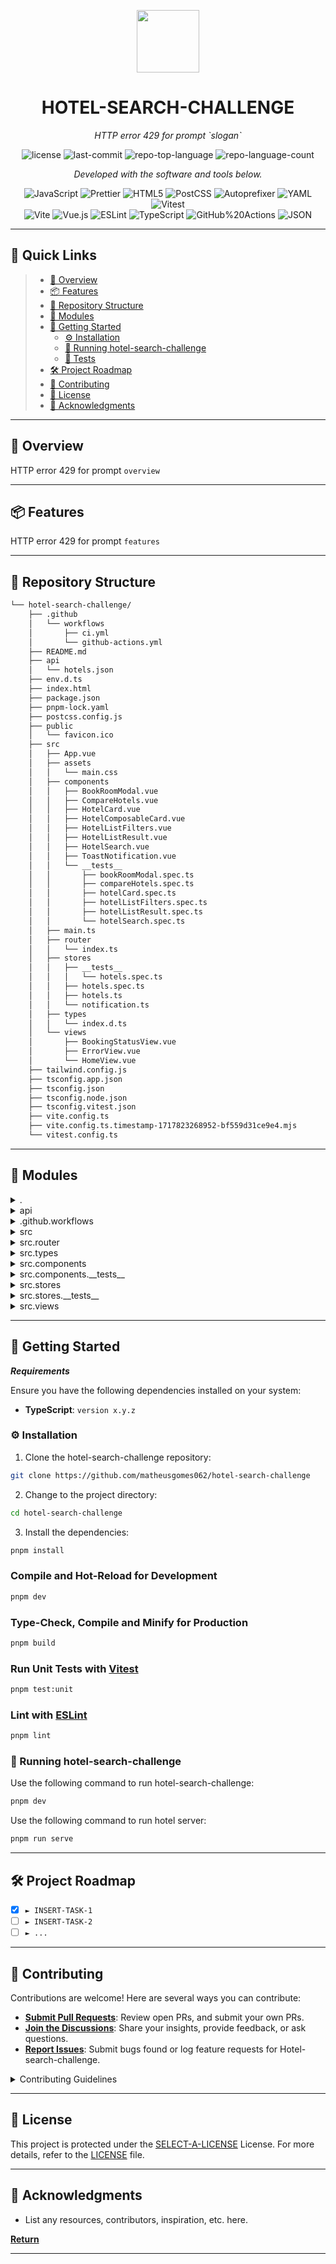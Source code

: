 <p align="center">
  <img src="https://cdn-icons-png.flaticon.com/512/6295/6295417.png" width="100" />
</p>
<p align="center">
    <h1 align="center">HOTEL-SEARCH-CHALLENGE</h1>
</p>
<p align="center">
    <em>HTTP error 429 for prompt `slogan`</em>
</p>
<p align="center">
	<img src="https://img.shields.io/github/license/matheusgomes062/hotel-search-challenge?style=flat&color=0080ff" alt="license">
	<img src="https://img.shields.io/github/last-commit/matheusgomes062/hotel-search-challenge?style=flat&logo=git&logoColor=white&color=0080ff" alt="last-commit">
	<img src="https://img.shields.io/github/languages/top/matheusgomes062/hotel-search-challenge?style=flat&color=0080ff" alt="repo-top-language">
	<img src="https://img.shields.io/github/languages/count/matheusgomes062/hotel-search-challenge?style=flat&color=0080ff" alt="repo-language-count">
<p>
<p align="center">
		<em>Developed with the software and tools below.</em>
</p>
<p align="center">
	<img src="https://img.shields.io/badge/JavaScript-F7DF1E.svg?style=flat&logo=JavaScript&logoColor=black" alt="JavaScript">
	<img src="https://img.shields.io/badge/Prettier-F7B93E.svg?style=flat&logo=Prettier&logoColor=black" alt="Prettier">
	<img src="https://img.shields.io/badge/HTML5-E34F26.svg?style=flat&logo=HTML5&logoColor=white" alt="HTML5">
	<img src="https://img.shields.io/badge/PostCSS-DD3A0A.svg?style=flat&logo=PostCSS&logoColor=white" alt="PostCSS">
	<img src="https://img.shields.io/badge/Autoprefixer-DD3735.svg?style=flat&logo=Autoprefixer&logoColor=white" alt="Autoprefixer">
	<img src="https://img.shields.io/badge/YAML-CB171E.svg?style=flat&logo=YAML&logoColor=white" alt="YAML">
	<img src="https://img.shields.io/badge/Vitest-6E9F18.svg?style=flat&logo=Vitest&logoColor=white" alt="Vitest">
	<br>
	<img src="https://img.shields.io/badge/Vite-646CFF.svg?style=flat&logo=Vite&logoColor=white" alt="Vite">
	<img src="https://img.shields.io/badge/Vue.js-4FC08D.svg?style=flat&logo=vuedotjs&logoColor=white" alt="Vue.js">
	<img src="https://img.shields.io/badge/ESLint-4B32C3.svg?style=flat&logo=ESLint&logoColor=white" alt="ESLint">
	<img src="https://img.shields.io/badge/TypeScript-3178C6.svg?style=flat&logo=TypeScript&logoColor=white" alt="TypeScript">
	<img src="https://img.shields.io/badge/GitHub%20Actions-2088FF.svg?style=flat&logo=GitHub-Actions&logoColor=white" alt="GitHub%20Actions">
	<img src="https://img.shields.io/badge/JSON-000000.svg?style=flat&logo=JSON&logoColor=white" alt="JSON">
</p>
<hr>

## 🔗 Quick Links

> - [📍 Overview](#-overview)
> - [📦 Features](#-features)
> - [📂 Repository Structure](#-repository-structure)
> - [🧩 Modules](#-modules)
> - [🚀 Getting Started](#-getting-started)
>   - [⚙️ Installation](#️-installation)
>   - [🤖 Running hotel-search-challenge](#-running-hotel-search-challenge)
>   - [🧪 Tests](#-tests)
> - [🛠 Project Roadmap](#-project-roadmap)
> - [🤝 Contributing](#-contributing)
> - [📄 License](#-license)
> - [👏 Acknowledgments](#-acknowledgments)

---

## 📍 Overview

HTTP error 429 for prompt `overview`

---

## 📦 Features

HTTP error 429 for prompt `features`

---

## 📂 Repository Structure

```sh
└── hotel-search-challenge/
    ├── .github
    │   └── workflows
    │       ├── ci.yml
    │       └── github-actions.yml
    ├── README.md
    ├── api
    │   └── hotels.json
    ├── env.d.ts
    ├── index.html
    ├── package.json
    ├── pnpm-lock.yaml
    ├── postcss.config.js
    ├── public
    │   └── favicon.ico
    ├── src
    │   ├── App.vue
    │   ├── assets
    │   │   └── main.css
    │   ├── components
    │   │   ├── BookRoomModal.vue
    │   │   ├── CompareHotels.vue
    │   │   ├── HotelCard.vue
    │   │   ├── HotelComposableCard.vue
    │   │   ├── HotelListFilters.vue
    │   │   ├── HotelListResult.vue
    │   │   ├── HotelSearch.vue
    │   │   ├── ToastNotification.vue
    │   │   └── __tests__
    │   │       ├── bookRoomModal.spec.ts
    │   │       ├── compareHotels.spec.ts
    │   │       ├── hotelCard.spec.ts
    │   │       ├── hotelListFilters.spec.ts
    │   │       ├── hotelListResult.spec.ts
    │   │       └── hotelSearch.spec.ts
    │   ├── main.ts
    │   ├── router
    │   │   └── index.ts
    │   ├── stores
    │   │   ├── __tests__
    │   │   │   └── hotels.spec.ts
    │   │   ├── hotels.spec.ts
    │   │   ├── hotels.ts
    │   │   └── notification.ts
    │   ├── types
    │   │   └── index.d.ts
    │   └── views
    │       ├── BookingStatusView.vue
    │       ├── ErrorView.vue
    │       └── HomeView.vue
    ├── tailwind.config.js
    ├── tsconfig.app.json
    ├── tsconfig.json
    ├── tsconfig.node.json
    ├── tsconfig.vitest.json
    ├── vite.config.ts
    ├── vite.config.ts.timestamp-1717823268952-bf559d31ce9e4.mjs
    └── vitest.config.ts
```

---

## 🧩 Modules

<details closed><summary>.</summary>

| File                                                                                                                                                                                       | Summary                                                                              |
| ---                                                                                                                                                                                        | ---                                                                                  |
| [tsconfig.json](https://github.com/matheusgomes062/hotel-search-challenge/blob/master/tsconfig.json)                                                                                       | HTTP error 429 for prompt `tsconfig.json`                                            |
| [index.html](https://github.com/matheusgomes062/hotel-search-challenge/blob/master/index.html)                                                                                             | HTTP error 429 for prompt `index.html`                                               |
| [postcss.config.js](https://github.com/matheusgomes062/hotel-search-challenge/blob/master/postcss.config.js)                                                                               | HTTP error 429 for prompt `postcss.config.js`                                        |
| [tsconfig.app.json](https://github.com/matheusgomes062/hotel-search-challenge/blob/master/tsconfig.app.json)                                                                               | HTTP error 429 for prompt `tsconfig.app.json`                                        |
| [tsconfig.vitest.json](https://github.com/matheusgomes062/hotel-search-challenge/blob/master/tsconfig.vitest.json)                                                                         | HTTP error 429 for prompt `tsconfig.vitest.json`                                     |
| [vite.config.ts.timestamp-1717823268952-bf559d31ce9e4.mjs](https://github.com/matheusgomes062/hotel-search-challenge/blob/master/vite.config.ts.timestamp-1717823268952-bf559d31ce9e4.mjs) | HTTP error 429 for prompt `vite.config.ts.timestamp-1717823268952-bf559d31ce9e4.mjs` |
| [vite.config.ts](https://github.com/matheusgomes062/hotel-search-challenge/blob/master/vite.config.ts)                                                                                     | HTTP error 429 for prompt `vite.config.ts`                                           |
| [package.json](https://github.com/matheusgomes062/hotel-search-challenge/blob/master/package.json)                                                                                         | HTTP error 429 for prompt `package.json`                                             |
| [vitest.config.ts](https://github.com/matheusgomes062/hotel-search-challenge/blob/master/vitest.config.ts)                                                                                 | HTTP error 429 for prompt `vitest.config.ts`                                         |
| [tsconfig.node.json](https://github.com/matheusgomes062/hotel-search-challenge/blob/master/tsconfig.node.json)                                                                             | HTTP error 429 for prompt `tsconfig.node.json`                                       |
| [tailwind.config.js](https://github.com/matheusgomes062/hotel-search-challenge/blob/master/tailwind.config.js)                                                                             | HTTP error 429 for prompt `tailwind.config.js`                                       |
| [env.d.ts](https://github.com/matheusgomes062/hotel-search-challenge/blob/master/env.d.ts)                                                                                                 | HTTP error 429 for prompt `env.d.ts`                                                 |
| [pnpm-lock.yaml](https://github.com/matheusgomes062/hotel-search-challenge/blob/master/pnpm-lock.yaml)                                                                                     | HTTP error 429 for prompt `pnpm-lock.yaml`                                           |

</details>

<details closed><summary>api</summary>

| File                                                                                                 | Summary                                     |
| ---                                                                                                  | ---                                         |
| [hotels.json](https://github.com/matheusgomes062/hotel-search-challenge/blob/master/api/hotels.json) | HTTP error 429 for prompt `api/hotels.json` |

</details>

<details closed><summary>.github.workflows</summary>

| File                                                                                                                             | Summary                                                          |
| ---                                                                                                                              | ---                                                              |
| [github-actions.yml](https://github.com/matheusgomes062/hotel-search-challenge/blob/master/.github/workflows/github-actions.yml) | HTTP error 429 for prompt `.github/workflows/github-actions.yml` |
| [ci.yml](https://github.com/matheusgomes062/hotel-search-challenge/blob/master/.github/workflows/ci.yml)                         | HTTP error 429 for prompt `.github/workflows/ci.yml`             |

</details>

<details closed><summary>src</summary>

| File                                                                                         | Summary                                 |
| ---                                                                                          | ---                                     |
| [App.vue](https://github.com/matheusgomes062/hotel-search-challenge/blob/master/src/App.vue) | HTTP error 429 for prompt `src/App.vue` |
| [main.ts](https://github.com/matheusgomes062/hotel-search-challenge/blob/master/src/main.ts) | HTTP error 429 for prompt `src/main.ts` |

</details>

<details closed><summary>src.router</summary>

| File                                                                                                  | Summary                                         |
| ---                                                                                                   | ---                                             |
| [index.ts](https://github.com/matheusgomes062/hotel-search-challenge/blob/master/src/router/index.ts) | HTTP error 429 for prompt `src/router/index.ts` |

</details>

<details closed><summary>src.types</summary>

| File                                                                                                     | Summary                                          |
| ---                                                                                                      | ---                                              |
| [index.d.ts](https://github.com/matheusgomes062/hotel-search-challenge/blob/master/src/types/index.d.ts) | HTTP error 429 for prompt `src/types/index.d.ts` |

</details>

<details closed><summary>src.components</summary>

| File                                                                                                                                    | Summary                                                            |
| ---                                                                                                                                     | ---                                                                |
| [ToastNotification.vue](https://github.com/matheusgomes062/hotel-search-challenge/blob/master/src/components/ToastNotification.vue)     | HTTP error 429 for prompt `src/components/ToastNotification.vue`   |
| [CompareHotels.vue](https://github.com/matheusgomes062/hotel-search-challenge/blob/master/src/components/CompareHotels.vue)             | HTTP error 429 for prompt `src/components/CompareHotels.vue`       |
| [HotelListResult.vue](https://github.com/matheusgomes062/hotel-search-challenge/blob/master/src/components/HotelListResult.vue)         | HTTP error 429 for prompt `src/components/HotelListResult.vue`     |
| [HotelCard.vue](https://github.com/matheusgomes062/hotel-search-challenge/blob/master/src/components/HotelCard.vue)                     | HTTP error 429 for prompt `src/components/HotelCard.vue`           |
| [HotelComposableCard.vue](https://github.com/matheusgomes062/hotel-search-challenge/blob/master/src/components/HotelComposableCard.vue) | HTTP error 429 for prompt `src/components/HotelComposableCard.vue` |
| [HotelListFilters.vue](https://github.com/matheusgomes062/hotel-search-challenge/blob/master/src/components/HotelListFilters.vue)       | HTTP error 429 for prompt `src/components/HotelListFilters.vue`    |
| [BookRoomModal.vue](https://github.com/matheusgomes062/hotel-search-challenge/blob/master/src/components/BookRoomModal.vue)             | HTTP error 429 for prompt `src/components/BookRoomModal.vue`       |
| [HotelSearch.vue](https://github.com/matheusgomes062/hotel-search-challenge/blob/master/src/components/HotelSearch.vue)                 | HTTP error 429 for prompt `src/components/HotelSearch.vue`         |

</details>

<details closed><summary>src.components.__tests__</summary>

| File                                                                                                                                                | Summary                                                                       |
| ---                                                                                                                                                 | ---                                                                           |
| [hotelSearch.spec.ts](https://github.com/matheusgomes062/hotel-search-challenge/blob/master/src/components/__tests__/hotelSearch.spec.ts)           | HTTP error 429 for prompt `src/components/__tests__/hotelSearch.spec.ts`      |
| [compareHotels.spec.ts](https://github.com/matheusgomes062/hotel-search-challenge/blob/master/src/components/__tests__/compareHotels.spec.ts)       | HTTP error 429 for prompt `src/components/__tests__/compareHotels.spec.ts`    |
| [hotelListResult.spec.ts](https://github.com/matheusgomes062/hotel-search-challenge/blob/master/src/components/__tests__/hotelListResult.spec.ts)   | HTTP error 429 for prompt `src/components/__tests__/hotelListResult.spec.ts`  |
| [hotelCard.spec.ts](https://github.com/matheusgomes062/hotel-search-challenge/blob/master/src/components/__tests__/hotelCard.spec.ts)               | HTTP error 429 for prompt `src/components/__tests__/hotelCard.spec.ts`        |
| [hotelListFilters.spec.ts](https://github.com/matheusgomes062/hotel-search-challenge/blob/master/src/components/__tests__/hotelListFilters.spec.ts) | HTTP error 429 for prompt `src/components/__tests__/hotelListFilters.spec.ts` |
| [bookRoomModal.spec.ts](https://github.com/matheusgomes062/hotel-search-challenge/blob/master/src/components/__tests__/bookRoomModal.spec.ts)       | HTTP error 429 for prompt `src/components/__tests__/bookRoomModal.spec.ts`    |

</details>

<details closed><summary>src.stores</summary>

| File                                                                                                                | Summary                                                |
| ---                                                                                                                 | ---                                                    |
| [hotels.spec.ts](https://github.com/matheusgomes062/hotel-search-challenge/blob/master/src/stores/hotels.spec.ts)   | HTTP error 429 for prompt `src/stores/hotels.spec.ts`  |
| [notification.ts](https://github.com/matheusgomes062/hotel-search-challenge/blob/master/src/stores/notification.ts) | HTTP error 429 for prompt `src/stores/notification.ts` |
| [hotels.ts](https://github.com/matheusgomes062/hotel-search-challenge/blob/master/src/stores/hotels.ts)             | HTTP error 429 for prompt `src/stores/hotels.ts`       |

</details>

<details closed><summary>src.stores.__tests__</summary>

| File                                                                                                                        | Summary                                                         |
| ---                                                                                                                         | ---                                                             |
| [hotels.spec.ts](https://github.com/matheusgomes062/hotel-search-challenge/blob/master/src/stores/__tests__/hotels.spec.ts) | HTTP error 429 for prompt `src/stores/__tests__/hotels.spec.ts` |

</details>

<details closed><summary>src.views</summary>

| File                                                                                                                           | Summary                                                     |
| ---                                                                                                                            | ---                                                         |
| [HomeView.vue](https://github.com/matheusgomes062/hotel-search-challenge/blob/master/src/views/HomeView.vue)                   | HTTP error 429 for prompt `src/views/HomeView.vue`          |
| [BookingStatusView.vue](https://github.com/matheusgomes062/hotel-search-challenge/blob/master/src/views/BookingStatusView.vue) | HTTP error 429 for prompt `src/views/BookingStatusView.vue` |
| [ErrorView.vue](https://github.com/matheusgomes062/hotel-search-challenge/blob/master/src/views/ErrorView.vue)                 | HTTP error 429 for prompt `src/views/ErrorView.vue`         |

</details>

---

## 🚀 Getting Started

***Requirements***

Ensure you have the following dependencies installed on your system:

* **TypeScript**: `version x.y.z`

### ⚙️ Installation

1. Clone the hotel-search-challenge repository:

```sh
git clone https://github.com/matheusgomes062/hotel-search-challenge
```

2. Change to the project directory:

```sh
cd hotel-search-challenge
```

3. Install the dependencies:

```sh
pnpm install
```

### Compile and Hot-Reload for Development

```sh
pnpm dev
```

### Type-Check, Compile and Minify for Production

```sh
pnpm build
```

### Run Unit Tests with [Vitest](https://vitest.dev/)

```sh
pnpm test:unit
```

### Lint with [ESLint](https://eslint.org/)

```sh
pnpm lint
```

### 🤖 Running hotel-search-challenge

Use the following command to run hotel-search-challenge:

```sh
pnpm dev
```

Use the following command to run hotel server:

```sh
pnpm run serve
```
---

## 🛠 Project Roadmap

- [X] `► INSERT-TASK-1`
- [ ] `► INSERT-TASK-2`
- [ ] `► ...`

---

## 🤝 Contributing

Contributions are welcome! Here are several ways you can contribute:

- **[Submit Pull Requests](https://github.com/matheusgomes062/hotel-search-challenge/blob/main/CONTRIBUTING.md)**: Review open PRs, and submit your own PRs.
- **[Join the Discussions](https://github.com/matheusgomes062/hotel-search-challenge/discussions)**: Share your insights, provide feedback, or ask questions.
- **[Report Issues](https://github.com/matheusgomes062/hotel-search-challenge/issues)**: Submit bugs found or log feature requests for Hotel-search-challenge.

<details closed>
    <summary>Contributing Guidelines</summary>

1. **Fork the Repository**: Start by forking the project repository to your GitHub account.
2. **Clone Locally**: Clone the forked repository to your local machine using a Git client.
   ```sh
   git clone https://github.com/matheusgomes062/hotel-search-challenge
   ```
3. **Create a New Branch**: Always work on a new branch, giving it a descriptive name.
   ```sh
   git checkout -b new-feature-x
   ```
4. **Make Your Changes**: Develop and test your changes locally.
5. **Commit Your Changes**: Commit with a clear message describing your updates.
   ```sh
   git commit -m 'Implemented new feature x.'
   ```
6. **Push to GitHub**: Push the changes to your forked repository.
   ```sh
   git push origin new-feature-x
   ```
7. **Submit a Pull Request**: Create a PR against the original project repository. Clearly describe the changes and their motivations.

Once your PR is reviewed and approved, it will be merged into the main branch.

</details>

---

## 📄 License

This project is protected under the [SELECT-A-LICENSE](https://choosealicense.com/licenses) License. For more details, refer to the [LICENSE](https://choosealicense.com/licenses/) file.

---

## 👏 Acknowledgments

- List any resources, contributors, inspiration, etc. here.

[**Return**](#-quick-links)

---

